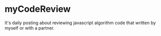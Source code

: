 # myCodeReview
It's daily posting about reviewing javascript algorithm code that written by myself or with a partner.
